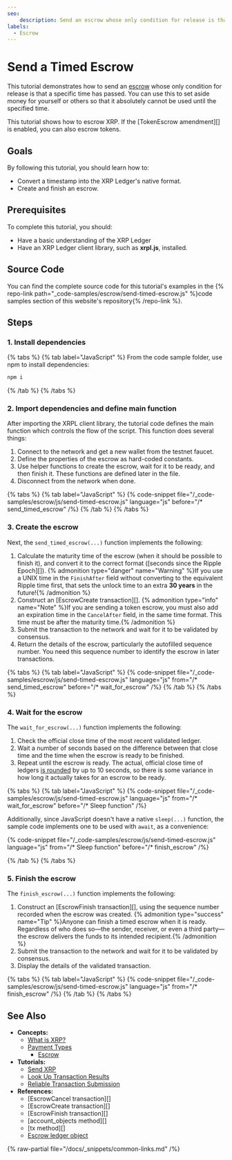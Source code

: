 ```yaml
---
seo:
    description: Send an escrow whose only condition for release is that a specific time has passed.
labels:
  - Escrow
---
```

# Send a Timed Escrow

This tutorial demonstrates how to send an [escrow](../../../../concepts/payment-types/escrow.md) whose only condition for release is that a specific time has passed. You can use this to set aside money for yourself or others so that it absolutely cannot be used until the specified time.

This tutorial shows how to escrow XRP. If the [TokenEscrow amendment][] is enabled, you can also escrow tokens.

## Goals

By following this tutorial, you should learn how to:

- Convert a timestamp into the XRP Ledger's native format.
- Create and finish an escrow.

## Prerequisites

To complete this tutorial, you should:

- Have a basic understanding of the XRP Ledger
- Have an XRP Ledger client library, such as **xrpl.js**, installed.

## Source Code

You can find the complete source code for this tutorial's examples in the {% repo-link path="_code-samples/escrow/send-timed-escrow.js" %}code samples section of this website's repository{% /repo-link %}.

##  Steps

### 1. Install dependencies

{% tabs %}
{% tab label="JavaScript" %}
From the code sample folder, use npm to install dependencies:

```sh
npm i
```
{% /tab %}
{% /tabs %}

### 2. Import dependencies and define main function

After importing the XRPL client library, the tutorial code defines the main function which controls the flow of the script. This function does several things:

1. Connect to the network and get a new wallet from the testnet faucet.
2. Define the properties of the escrow as hard-coded constants.
3. Use helper functions to create the escrow, wait for it to be ready, and then finish it. These functions are defined later in the file.
4. Disconnect from the network when done.

{% tabs %}
{% tab label="JavaScript" %}
{% code-snippet file="/_code-samples/escrow/js/send-timed-escrow.js" language="js" before="/* send_timed_escrow" /%}
{% /tab %}
{% /tabs %}

### 3. Create the escrow

Next, the `send_timed_escrow(...)` function implements the following:

1. Calculate the maturity time of the escrow (when it should be possible to finish it), and convert it to the correct format ([seconds since the Ripple Epoch][]).
    {% admonition type="danger" name="Warning" %}If you use a UNIX time in the `FinishAfter` field without converting to the equivalent Ripple time first, that sets the unlock time to an extra **30 years** in the future!{% /admonition %}
2. Construct an [EscrowCreate transaction][].
    {% admonition type="info" name="Note" %}If you are sending a token escrow, you must also add an expiration time in the `CancelAfter` field, in the same time format. This time must be after the maturity time.{% /admonition %}
3. Submit the transaction to the network and wait for it to be validated by consensus.
4. Return the details of the escrow, particularly the autofilled sequence number. You need this sequence number to identify the escrow in later transactions.

{% tabs %}
{% tab label="JavaScript" %}
{% code-snippet file="/_code-samples/escrow/js/send-timed-escrow.js" language="js" from="/* send_timed_escrow" before="/* wait_for_escrow" /%}
{% /tab %}
{% /tabs %}


### 4. Wait for the escrow

The `wait_for_escrow(...)` function implements the following:

1. Check the official close time of the most recent validated ledger.
2. Wait a number of seconds based on the difference between that close time and the time when the escrow is ready to be finished.
3. Repeat until the escrow is ready. The actual, official close time of ledgers [is rounded](../../../../concepts/ledgers/ledger-close-times.md) by up to 10 seconds, so there is some variance in how long it actually takes for an escrow to be ready.

{% tabs %}
{% tab label="JavaScript" %}
{% code-snippet file="/_code-samples/escrow/js/send-timed-escrow.js" language="js" from="/* wait_for_escrow" before="/* Sleep function" /%}

Additionally, since JavaScript doesn't have a native `sleep(...)` function, the sample code implements one to be used with `await`, as a convenience:

{% code-snippet file="/_code-samples/escrow/js/send-timed-escrow.js" language="js" from="/* Sleep function" before="/* finish_escrow" /%}

{% /tab %}
{% /tabs %}

### 5. Finish the escrow

The `finish_escrow(...)` function implements the following:

1. Construct an [EscrowFinish transaction][], using the sequence number recorded when the escrow was created.
    {% admonition type="success" name="Tip" %}Anyone can finish a timed escrow when it is ready. Regardless of who does so—the sender, receiver, or even a third party—the escrow delivers the funds to its intended recipient.{% /admonition %}
2. Submit the transaction to the network and wait for it to be validated by consensus.
3. Display the details of the validated transaction.

{% tabs %}
{% tab label="JavaScript" %}
{% code-snippet file="/_code-samples/escrow/js/send-timed-escrow.js" language="js" from="/* finish_escrow" /%}
{% /tab %}
{% /tabs %}


## See Also

- **Concepts:**
    - [What is XRP?](../../../../introduction/what-is-xrp.md)
    - [Payment Types](../../../../concepts/payment-types/index.md)
        - [Escrow](../../../../concepts/payment-types/escrow.md)
- **Tutorials:**
    - [Send XRP](../../send-xrp.md)
    - [Look Up Transaction Results](../../../../concepts/transactions/finality-of-results/look-up-transaction-results.md)
    - [Reliable Transaction Submission](../../../../concepts/transactions/reliable-transaction-submission.md)
- **References:**
    - [EscrowCancel transaction][]
    - [EscrowCreate transaction][]
    - [EscrowFinish transaction][]
    - [account_objects method][]
    - [tx method][]
    - [Escrow ledger object](../../../../references/protocol/ledger-data/ledger-entry-types/escrow.md)

{% raw-partial file="/docs/_snippets/common-links.md" /%}
